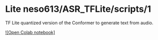 # Lite neso613/ASR_TFLite/scripts/1

TF Lite quantized version of the Conformer to generate text from audio.

<!-- parent-model: neso613/ASR_TFLite/1 -->
<!-- asset-path: legacy -->

[![Open Colab notebook]](https://colab.research.google.com/drive/1RN91rBO5UkOlKk_pc9kVivtjgP76aeox?usp=sharing)


